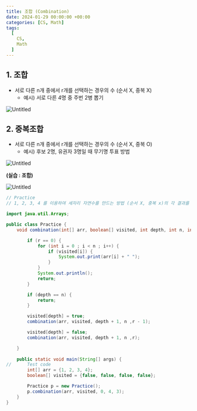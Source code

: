 ```yaml
---
title: 조합 (Combination)
date: 2024-01-29 00:00:00 +00:00
categories: [CS, Math]
tags:
  [
    CS,
    Math
  ]
---
```


## 1. 조합

- 서로 다른 n개 중에서 r개를 선택하는 경우의 수 (순서 X, 중복 X)
    - 예시) 서로 다른 4명 중 주번 2병 뽑기

![Untitled](https://prod-files-secure.s3.us-west-2.amazonaws.com/97f8f071-477d-4db3-a9c0-4dad109b848c/c6be8ef2-2422-4d38-a0ed-23562a285bd6/Untitled.png)

## 2. 중복조합

- 서로 다른 n개 중에서 r개를 선택하는 경우의 수 (순서 X, 중복 O)
    - 예시) 후보 2명, 유권자 3명일 때 무기명 투표 방법

![Untitled](https://prod-files-secure.s3.us-west-2.amazonaws.com/97f8f071-477d-4db3-a9c0-4dad109b848c/ef10ed3a-05f7-49e0-aec4-32817d6c200a/Untitled.png)

**(실습 : 조합)**

![Untitled](https://prod-files-secure.s3.us-west-2.amazonaws.com/97f8f071-477d-4db3-a9c0-4dad109b848c/4763bbee-7a4f-4919-b369-e20d993d92bd/Untitled.png)

```java
// Practice
// 1, 2, 3, 4 를 이용하여 세자리 자연수를 만드는 방법 (순서 X, 중복 x)의 각 결과를 출력하시오

import java.util.Arrays;

public class Practice {
    void combination(int[] arr, boolean[] visited, int depth, int n, int r) {

        if (r == 0) {
            for (int i = 0 ; i < n ; i++) {
                if (visited[i]) {
                    System.out.print(arr[i] + " ");
                }
            }
            System.out.println();
            return;
        }

        if (depth == n) {
            return;
        }

        visited[depth] = true;
        combination(arr, visited, depth + 1, n ,r - 1);

        visited[depth] = false;
        combination(arr, visited, depth + 1, n ,r);

    }
    
    public static void main(String[] args) {
//      Test code
        int[] arr = {1, 2, 3, 4};
        boolean[] visited = {false, false, false, false};

        Practice p = new Practice();
        p.combination(arr, visited, 0, 4, 3);
    }
}
```
